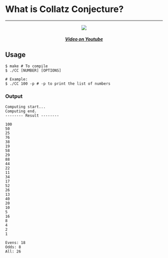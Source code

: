 # What is Collatz Conjecture?

---

<p align='center'>

<a href='https://youtu.be/094y1Z2wpJg'>
<img src='https://img.youtube.com/vi/094y1Z2wpJg/0.jpg'>
<h5 style='text-align:center'>Video on Youtube</h5>
</a>
</p>

## Usage

```terminal
$ make # To compile
$ ./CC [NUMBER] [OPTIONS]

# Example:
$ ./CC 100 -p # -p to print the list of numbers
```

### Output

```terminal
Computing start...
Computing end.
-------- Result --------

100
50
25
76
38
19
58
29
88
44
22
11
34
17
52
26
13
40
20
10
5
16
8
4
2
1

Evens: 18
Odds: 8
All: 26
```
